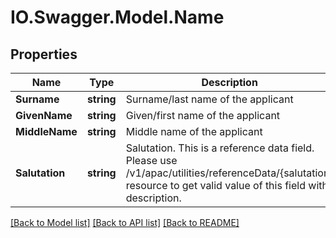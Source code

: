 # IO.Swagger.Model.Name
## Properties

Name | Type | Description | Notes
------------ | ------------- | ------------- | -------------
**Surname** | **string** | Surname/last name of the applicant | 
**GivenName** | **string** | Given/first name of the applicant | 
**MiddleName** | **string** | Middle name of the applicant | [optional] 
**Salutation** | **string** | Salutation. This is a reference data field. Please use /v1/apac/utilities/referenceData/{salutation} resource to get valid value of this field with description. | 

[[Back to Model list]](../README.md#documentation-for-models) [[Back to API list]](../README.md#documentation-for-api-endpoints) [[Back to README]](../README.md)


